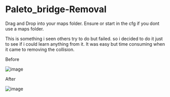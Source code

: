 # Paleto_bridge-Removal

Drag and Drop into your maps folder. 
Ensure or start in the cfg if you dont use a maps folder.

This is something i seen others try to do but failed. 
so i decided to do it just to see if i could learn anything from it.
It was easy but time consuming when it came to removing the collision.

Before

![image](https://user-images.githubusercontent.com/88422603/206937994-bb8957a8-dfb2-40dc-84fb-ff154451f534.png)

After

![image](https://user-images.githubusercontent.com/88422603/206937771-95f7882d-8a1e-4437-9ffa-5a8fb09a006b.png)
